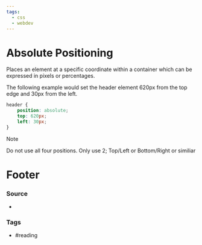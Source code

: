 ```yaml
---
tags:
  - css
  - webdev
---
```

# Absolute Positioning
Places an element at a specific coordinate within a container which can be expressed in pixels or percentages.

The following example would set the header element 620px from the top edge and 30px from the left.

```css
header {
	position: absolute;
	top: 620px;
	left: 30px;
}
```

> [!note]
> Do not use all four positions. Only use 2; Top/Left or Bottom/Right or similiar




# Footer
### Source
- 
### Tags
- #reading

